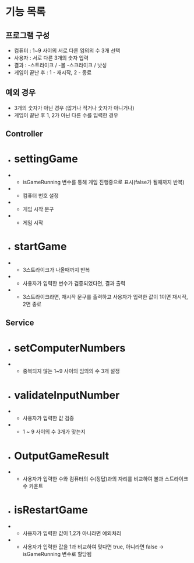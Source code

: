 # 기능 목록

## 프로그램 구성
- 컴퓨터 : 1~9 사이의 서로 다른 임의의 수 3개 선택
- 사용자 : 서로 다른 3개의 숫자 입력
- 결과 : -스트라이크 / -볼 -스크라이크 / 낫싱
- 게임이 끝난 후 : 1 - 재시작, 2 - 종료

## 예외 경우
- 3개의 숫자가 아닌 경우 (많거나 적거나 숫자가 아니거나)
- 게임이 끝난 후 1, 2가 아닌 다른 수를 입력한 경우

## Controller
- # settingGame
- - isGameRunning 변수를 통해 게임 진행중으로 표시(false가 될때까지 반복)
- - 컴퓨터 번호 설정
- - 게임 시작 문구
- - 게임 시작
- # startGame
- - 3스트라이크가 나올때까지 반복
- - 사용자가 입력한 변수가 검증되었다면, 결과 출력
- - 3스트라이크라면, 재시작 문구를 출력하고 사용자가 입력한 값이 1이면 재시작, 2면 종료

## Service
- # setComputerNumbers
- - 중복되지 않는 1~9 사이의 임의의 수 3개 설정
- # validateInputNumber
- - 사용자가 입력한 값 검증
- - 1 ~ 9 사이의 수 3개가 맞는지
- # OutputGameResult
- - 사용자가 입력한 수와 컴퓨터의 수(정답)과의 자리를 비교하여 볼과 스트라이크 수 카운트
- # isRestartGame
- - 사용자가 입력한 값이 1,2가 아니라면 예외처리
- - 사용자가 입력한 값을 1과 비교하여 맞다면 true, 아니라면 false -> isGameRunning 변수로 할당됨